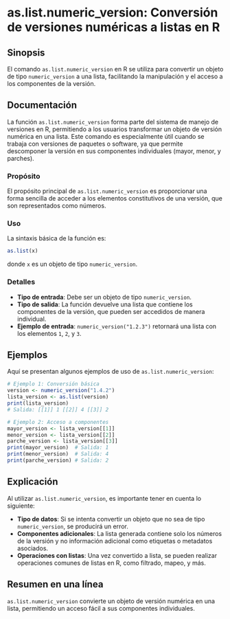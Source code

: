 <!--
Meta Description: # as.list.numeric_version: Conversión de versiones numéricas a listas en R ## Sinopsis El comando `as.list.numeric_version` en R se utiliza para conve...
Meta Keywords: numeric_version, list, una, tipo, lista
-->

# as.list.numeric_version: Conversión de versiones numéricas a listas en R

## Sinopsis
El comando `as.list.numeric_version` en R se utiliza para convertir un objeto de tipo `numeric_version` a una lista, facilitando la manipulación y el acceso a los componentes de la versión.

## Documentación
La función `as.list.numeric_version` forma parte del sistema de manejo de versiones en R, permitiendo a los usuarios transformar un objeto de versión numérica en una lista. Este comando es especialmente útil cuando se trabaja con versiones de paquetes o software, ya que permite descomponer la versión en sus componentes individuales (mayor, menor, y parches).

### Propósito
El propósito principal de `as.list.numeric_version` es proporcionar una forma sencilla de acceder a los elementos constitutivos de una versión, que son representados como números.

### Uso
La sintaxis básica de la función es:

```R
as.list(x)
```

donde `x` es un objeto de tipo `numeric_version`.

### Detalles
- **Tipo de entrada**: Debe ser un objeto de tipo `numeric_version`.
- **Tipo de salida**: La función devuelve una lista que contiene los componentes de la versión, que pueden ser accedidos de manera individual.
- **Ejemplo de entrada**: `numeric_version("1.2.3")` retornará una lista con los elementos `1`, `2`, y `3`.

## Ejemplos
Aquí se presentan algunos ejemplos de uso de `as.list.numeric_version`:

```R
# Ejemplo 1: Conversión básica
version <- numeric_version("1.4.2")
lista_version <- as.list(version)
print(lista_version)
# Salida: [[1]] 1 [[2]] 4 [[3]] 2

# Ejemplo 2: Acceso a componentes
mayor_version <- lista_version[[1]]
menor_version <- lista_version[[2]]
parche_version <- lista_version[[3]]
print(mayor_version)  # Salida: 1
print(menor_version)  # Salida: 4
print(parche_version) # Salida: 2
```

## Explicación
Al utilizar `as.list.numeric_version`, es importante tener en cuenta lo siguiente:

- **Tipo de datos**: Si se intenta convertir un objeto que no sea de tipo `numeric_version`, se producirá un error.
- **Componentes adicionales**: La lista generada contiene solo los números de la versión y no información adicional como etiquetas o metadatos asociados.
- **Operaciones con listas**: Una vez convertido a lista, se pueden realizar operaciones comunes de listas en R, como filtrado, mapeo, y más.

## Resumen en una línea
`as.list.numeric_version` convierte un objeto de versión numérica en una lista, permitiendo un acceso fácil a sus componentes individuales.
